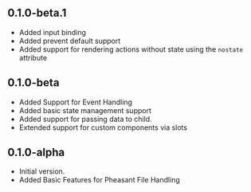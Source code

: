 ## 0.1.0-beta.1
- Added input binding
- Added prevent default support
- Added support for rendering actions without state using the `nostate` attribute

## 0.1.0-beta
- Added Support for Event Handling
- Added basic state management support
- Added support for passing data to child.
- Extended support for custom components via slots

## 0.1.0-alpha

- Initial version.
- Added Basic Features for Pheasant File Handling